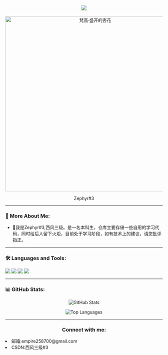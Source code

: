 <h1 align="center">
  <div>
    <a href="https://blog.sunguoqi.com/">
      <img src="https://readme-typing-svg.demolab.com?font=Fira+Code&pause=1000&width=435&lines=console.log(%22壁立千仞 无欲则刚%22);我是Zephyr#3&center=true&size=27" />
    </a>
  </div>
</h1>

<p align="center">
  <img src="https://upload.wikimedia.org/wikipedia/commons/thumb/6/68/Vincent_van_Gogh_-_Almond_blossom_-_Google_Art_Project.jpg/1920px-Vincent_van_Gogh_-_Almond_blossom_-_Google_Art_Project.jpg" alt="梵高·盛开的杏花" width="560",height='315'>
</p>


<p align="center">
 Zephyr#3
</p>

---

### 🧐 More About Me:

- 🔭我是Zephyr#3,西风三级。是一名本科生，仓库主要存储一些自用的学习代码，同时给后人留下火炬，目前处于学习阶段，如有技术上的建议，请您批评指正。

---

### 🛠 Languages and Tools:

<p>
  <img src="https://img.shields.io/badge/Code-Python-informational?style=flat&logo=python&logoColor=white&color=2bbc8a">
  <img src="https://img.shields.io/badge/Code-JavaScript-informational?style=flat&logo=javascript&logoColor=white&color=2bbc8a">
  <img src="https://img.shields.io/badge/Tools-Docker-informational?style=flat&logo=docker&logoColor=white&color=2bbc8a">
  <img src="https://img.shields.io/badge/Tools-Kubernetes-informational?style=flat&logo=kubernetes&logoColor=white&color=2bbc8a">
  <!-- More badges -->
</p>

---

### 📊 GitHub Stats:

<p align="center">
  <img src="https://github-readme-stats.vercel.app/api?username=ZephyrVictor&show_icons=true&theme=radical" alt="GitHub Stats">
</p>

<p align="center">
  <img src="https://github-readme-stats.vercel.app/api/top-langs/?username=ZephyrVictor&layout=compact" alt="Top Languages">
</p>


---

<h3 align="center">Connect with me:</h3>
<p align="center">
  <li>邮箱:empire258700@gmail.com</li>
  <li>CSDN:西风三级#3</li>
</p>

<!---
ZephyrVictor/ZephyrVictor is a ✨ special ✨ repository because its `README.md` (this file) appears on your GitHub profile.
You can click the Preview link to take a look at your changes.
--->

